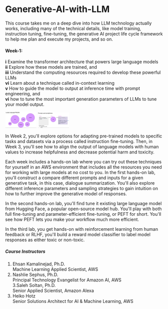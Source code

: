 # Generative-AI-with-LLM
This course takes me on a deep dive into how LLM technology actually works, including many of the technical details, like model training, instruction tuning, fine-tuning, the generative AI project life cycle framework to help me plan and execute my projects, and so on.

#### **Week-1:** 

**i** Examine the transformer architecture that powers large language models <br>
**ii** Explore how these models are trained, and <br>
**iii** Understand the computing resources required to develop these powerful LLMs <br>
**vi** Learn about a technique called in-context learning <br>
**v** How to guide the model to output at inference time with prompt engineering, and <br>
**vi** how to tune the most important generation parameters of LLMs to tune your model output.

<img src="images/LLM_Examples.png" alt="Image Alt Text" width="100px">
<img src="images/image.png" alt="Image Alt Text" width="100px">

In Week 2,
you'll explore options for adapting pre-trained models to specific tasks and datasets via a process called instruction fine-tuning.
Then, in Week 3,
you'll see how to align the output of language models with human values to increase helpfulness and decrease potential harm and toxicity.

Each week includes a hands-on lab where you can try out these techniques for yourself in an AWS environment that includes all the resources you need for working with large models at no cost to you.
 In the first hands-on lab,
you'll construct a compare different prompts and inputs for a given generative task, in this case, dialogue summarization.
You'll also explore different inference parameters and sampling strategies to gain intuition on how to further improve the generative model of responses.

In the second hands-on lab,
you'll find tune it existing large language model from Hugging Face, a popular open-source model hub.
You'll play with both full fine-tuning and parameter-efficient fine-tuning, or PEFT for short.
You'll see how PEFT lets you make your workflow much more efficient.

In the third lab, 
you get hands-on with reinforcement learning from human feedback or RLHF, you'll build a reward model classifier to label model responses as either toxic or non-toxic.

##### **Course Instructors** <br>
1. Ehsan Kamalinejad, Ph.D. <br>
Machine Learning Applied Scientist, AWS <br>
2. Nashlie Sephus, Ph.D. <br>
Principal Technology Evangelist for Amazon AI, AWS <br>
3.Saleh Soltan, Ph.D. <br>
Senior Applied Scientist, Amazon Alexa <br>
4. Heiko Hotz <br>
Senior Solutions Architect for AI & Machine Learning, AWS <br>



